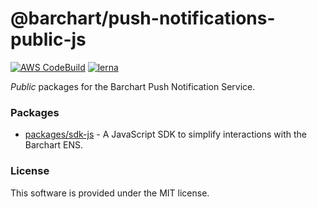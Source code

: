 # @barchart/push-notifications-public-js

[![AWS CodeBuild](https://codebuild.us-east-1.amazonaws.com/badges?uuid=eyJlbmNyeXB0ZWREYXRhIjoidjRaV2d3R2dlWU5zYlRwVmlMZzF4YkU5c2hpS1lkU3RIQzkyRmFHR2lJZGJhRzZXU1FiMWZwYmZsQi9uNkpkZlpUUHB6TUcxSUZ0cVJhbXhHZnZJbmp3PSIsIml2UGFyYW1ldGVyU3BlYyI6InNHUEl3WHVvejNmK3dWTXoiLCJtYXRlcmlhbFNldFNlcmlhbCI6MX0%3D&branch=master)](https://github.com/barchart/push-notifications-public-js)
[![lerna](https://img.shields.io/badge/maintained%20with-lerna-cc00ff.svg)](https://lerna.js.org/)

_Public_ packages for the Barchart Push Notification Service.

### Packages

* [packages/sdk-js](./packages/sdk-js) - A JavaScript SDK to simplify interactions with the Barchart ENS.

### License

This software is provided under the MIT license.
